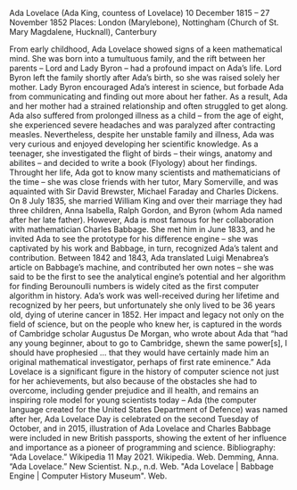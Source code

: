 Ada Lovelace (Ada King, countess of Lovelace)
10 December 1815 – 27 November 1852
Places: London (Marylebone), Nottingham (Church of St. Mary Magdalene, Hucknall), Canterbury

From early childhood, Ada Lovelace showed signs of a keen mathematical mind.
She was born into a tumultuous family, and the rift between her parents – Lord and Lady Byron – had a profound impact on Ada’s life. Lord Byron left the family shortly after Ada’s birth, so she was raised solely her mother. Lady Byron encouraged Ada’s interest in science, but forbade Ada from communicating and finding out more about her father. As a result, Ada and her mother had a strained relationship and often struggled to get along.
Ada also suffered from prolonged illness as a child – from the age of eight, she experienced severe headaches and was paralyzed after contracting measles.
Nevertheless, despite her unstable family and illness, Ada was very curious and enjoyed developing her scientific knowledge. As a teenager, she investigated the flight of birds – their wings, anatomy and abilites – and decided to write a book (Flyology) about her findings.
Throught her life, Ada got to know many scientists and mathematicians of the time – she was close friends with her tutor, Mary Somerville, and was aquainted with Sir David Brewster, Michael Faraday and Charles Dickens.
On 8 July 1835, she married William King and over their marriage they had three children, Anna Isabella, Ralph Gordon, and Byron (whom Ada named after her late father).
However, Ada is most famous for her collaboration with mathematician Charles Babbage. She met him in June 1833, and he invited Ada to see the prototype for his difference engine – she was captivated by his work and Babbage, in turn, recognized Ada’s talent and contribution.
Between 1842 and 1843, Ada translated Luigi Menabrea’s article on Babbage’s machine, and contributed her own notes – she was said to be the first to see the analytical engine’s potential and her algorithm for finding Berounoulli numbers is widely cited as the first computer algorithm in history.
Ada’s work was well-received during her lifetime and recognized by her peers, but unfortunately she only lived to be 36 years old, dying of uterine cancer in 1852. Her impact and legacy not only on the field of science, but on the people who knew her, is captured in the words of Cambridge scholar Augustus De Morgan, who wrote about Ada that “had any young beginner, about to go to Cambridge, shewn the same power[s], I should have prophesied … that they would have certainly made him an original mathematical investigator, perhaps of first rate eminence.”
Ada Lovelace is a significant figure in the history of computer science not just for her achievements, but also because of the obstacles she had to overcome, including gender prejudice and ill health, and remains an inspiring role model for young scientists today – Ada (the computer language created for the United States Department of Defence) was named after her, Ada Lovelace Day is celebrated on the second Tuesday of October, and in 2015, illustration of Ada Lovelace and Charles Babbage were included in new British passports, showing the extent of her influence and importance as a pioneer of programming and science.
Bibliography:
“Ada Lovelace.” Wikipedia 11 May 2021. Wikipedia. Web.
Demming, Anna. “Ada Lovelace.” New Scientist. N.p., n.d. Web.
"Ada Lovelace | Babbage Engine | Computer History Museum". Web.

